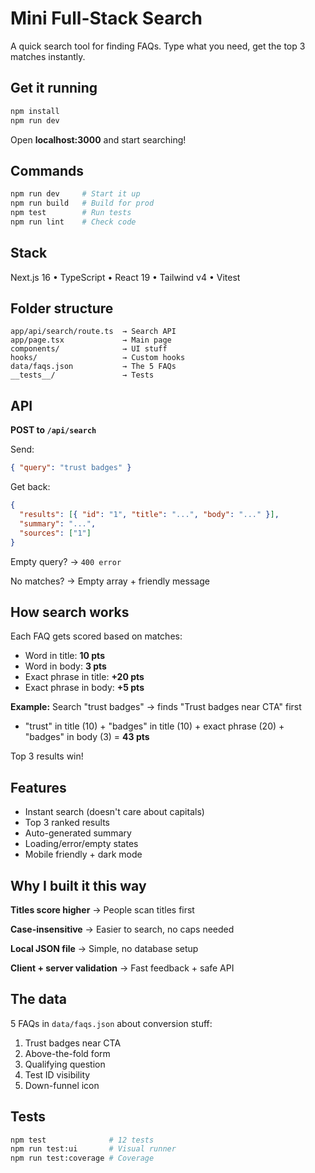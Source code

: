 # Mini Full-Stack Search

A quick search tool for finding FAQs. Type what you need, get the top 3 matches instantly.

## Get it running

```bash
npm install
npm run dev
```

Open **localhost:3000** and start searching!

## Commands

```bash
npm run dev     # Start it up
npm run build   # Build for prod
npm test        # Run tests
npm run lint    # Check code
```

## Stack

Next.js 16 • TypeScript • React 19 • Tailwind v4 • Vitest

## Folder structure

```
app/api/search/route.ts  → Search API
app/page.tsx             → Main page
components/              → UI stuff
hooks/                   → Custom hooks
data/faqs.json           → The 5 FAQs
__tests__/               → Tests
```

## API

**POST to `/api/search`**

Send:
```json
{ "query": "trust badges" }
```

Get back:
```json
{
  "results": [{ "id": "1", "title": "...", "body": "..." }],
  "summary": "...",
  "sources": ["1"]
}
```

Empty query? → `400 error`

No matches? → Empty array + friendly message

## How search works

Each FAQ gets scored based on matches:

- Word in title: **10 pts**
- Word in body: **3 pts**
- Exact phrase in title: **+20 pts**
- Exact phrase in body: **+5 pts**

**Example:** Search "trust badges" → finds "Trust badges near CTA" first
- "trust" in title (10) + "badges" in title (10) + exact phrase (20) + "badges" in body (3) = **43 pts**

Top 3 results win!

## Features

- Instant search (doesn't care about capitals)
- Top 3 ranked results
- Auto-generated summary
- Loading/error/empty states
- Mobile friendly + dark mode

## Why I built it this way

**Titles score higher** → People scan titles first

**Case-insensitive** → Easier to search, no caps needed

**Local JSON file** → Simple, no database setup

**Client + server validation** → Fast feedback + safe API

## The data

5 FAQs in `data/faqs.json` about conversion stuff:
1. Trust badges near CTA
2. Above-the-fold form
3. Qualifying question
4. Test ID visibility
5. Down-funnel icon

## Tests

```bash
npm test              # 12 tests
npm run test:ui       # Visual runner
npm run test:coverage # Coverage
```
